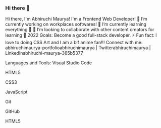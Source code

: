 ### Hi there 👋

<!--
**AbhiruchiMaurya/abhiruchimaurya** is a ✨ _special_ ✨ repository because its `README.md` (this file) appears on your GitHub profile.
-->

Hi there, I'm Abhiruchi Maurya!
I'm a Frontend Web Developer!
🔭 I’m currently working on workplaces softwares!
🌱 I’m currently learning everything 🤣
👯 I’m looking to collaborate with other content creators for learning
🥅 2022 Goals: Become a good full-stack developer.
⚡ Fun fact: I love to doing CSS Art and I am a bif anime fan!!!
Connect with me:
abhiruchimaurya-portfolioabhiruchimaurya | Twitterabhiruchimaurya | LinkedInabhiruchi-maurya-365b5377


Languages and Tools:
Visual Studio Code

HTML5

CSS3

JavaScript

Git

GitHub

HTML5


